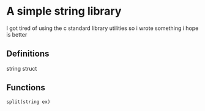 # A simple string library
I got tired of using the c standard library utilities so i wrote something i hope is better

## Definitions
string struct

## Functions
`split(string ex)`
